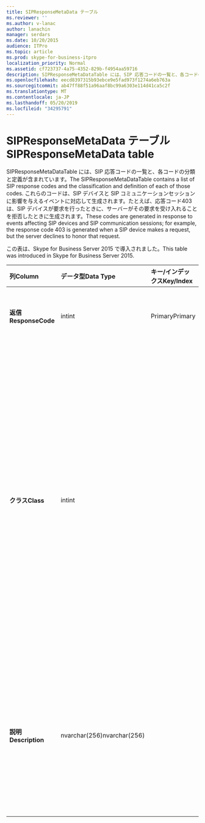 ```yaml
---
title: SIPResponseMetaData テーブル
ms.reviewer: ''
ms.author: v-lanac
author: lanachin
manager: serdars
ms.date: 10/20/2015
audience: ITPro
ms.topic: article
ms.prod: skype-for-business-itpro
localization_priority: Normal
ms.assetid: cf723737-4a75-4352-829b-f4954aa59716
description: SIPResponseMetaDataTable には、SIP 応答コードの一覧と、各コードの分類と定義が含まれています。 これらのコードは、SIP デバイスと SIP コミュニケーションセッションに影響を与えるイベントに対応して生成されます。たとえば、応答コード403は、SIP デバイスが要求を行ったときに、サーバーがその要求を受け入れることを拒否したときに生成されます。
ms.openlocfilehash: eecd8397315b93ebce9e5fad973f1274a6eb763a
ms.sourcegitcommit: ab47ff88f51a96aaf8bc99a6303e114d41ca5c2f
ms.translationtype: MT
ms.contentlocale: ja-JP
ms.lasthandoff: 05/20/2019
ms.locfileid: "34295791"
---
```

# <a name="sipresponsemetadata-table"></a><span data-ttu-id="7745a-104">SIPResponseMetaData テーブル</span><span class="sxs-lookup"><span data-stu-id="7745a-104">SIPResponseMetaData table</span></span>
 
<span data-ttu-id="7745a-105">SIPResponseMetaDataTable には、SIP 応答コードの一覧と、各コードの分類と定義が含まれています。</span><span class="sxs-lookup"><span data-stu-id="7745a-105">The SIPResponseMetaDataTable contains a list of SIP response codes and the classification and definition of each of those codes.</span></span> <span data-ttu-id="7745a-106">これらのコードは、SIP デバイスと SIP コミュニケーションセッションに影響を与えるイベントに対応して生成されます。たとえば、応答コード403は、SIP デバイスが要求を行ったときに、サーバーがその要求を受け入れることを拒否したときに生成されます。</span><span class="sxs-lookup"><span data-stu-id="7745a-106">These codes are generated in response to events affecting SIP devices and SIP communication sessions; for example, the response code 403 is generated when a SIP device makes a request, but the server declines to honor that request.</span></span>
  
<span data-ttu-id="7745a-107">この表は、Skype for Business Server 2015 で導入されました。</span><span class="sxs-lookup"><span data-stu-id="7745a-107">This table was introduced in Skype for Business Server 2015.</span></span>
  
|<span data-ttu-id="7745a-108">**列**</span><span class="sxs-lookup"><span data-stu-id="7745a-108">**Column**</span></span>|<span data-ttu-id="7745a-109">**データ型**</span><span class="sxs-lookup"><span data-stu-id="7745a-109">**Data Type**</span></span>|<span data-ttu-id="7745a-110">**キー/インデックス**</span><span class="sxs-lookup"><span data-stu-id="7745a-110">**Key/Index**</span></span>|<span data-ttu-id="7745a-111">**詳細**</span><span class="sxs-lookup"><span data-stu-id="7745a-111">**Details**</span></span>|
|:-----|:-----|:-----|:-----|
|<span data-ttu-id="7745a-112">**返信**</span><span class="sxs-lookup"><span data-stu-id="7745a-112">**ResponseCode**</span></span> <br/> |<span data-ttu-id="7745a-113">int</span><span class="sxs-lookup"><span data-stu-id="7745a-113">int</span></span>  <br/> |<span data-ttu-id="7745a-114">Primary</span><span class="sxs-lookup"><span data-stu-id="7745a-114">Primary</span></span>  <br/> |<span data-ttu-id="7745a-115">SIP 応答コードを表す数値。</span><span class="sxs-lookup"><span data-stu-id="7745a-115">Numeric value that represents the SIP response code.</span></span>  <br/> |
|<span data-ttu-id="7745a-116">**クラス**</span><span class="sxs-lookup"><span data-stu-id="7745a-116">**Class**</span></span> <br/> |<span data-ttu-id="7745a-117">int</span><span class="sxs-lookup"><span data-stu-id="7745a-117">int</span></span>  <br/> || <span data-ttu-id="7745a-118">応答コードの一般的な分類。</span><span class="sxs-lookup"><span data-stu-id="7745a-118">General classification for the response code.</span></span> <span data-ttu-id="7745a-119">分類には以下が含まれます。</span><span class="sxs-lookup"><span data-stu-id="7745a-119">Classifications include:</span></span> <br/>  <span data-ttu-id="7745a-120">1-情報の返信</span><span class="sxs-lookup"><span data-stu-id="7745a-120">1 - Informational Responses</span></span> <br/>  <span data-ttu-id="7745a-121">2-成功応答</span><span class="sxs-lookup"><span data-stu-id="7745a-121">2 - Successful Responses</span></span> <br/>  <span data-ttu-id="7745a-122">3-リダイレクション応答</span><span class="sxs-lookup"><span data-stu-id="7745a-122">3 - Redirection Responses</span></span> <br/>  <span data-ttu-id="7745a-123">4-クライアントの失敗応答</span><span class="sxs-lookup"><span data-stu-id="7745a-123">4 - Client Failure Responses</span></span> <br/>  <span data-ttu-id="7745a-124">5--サーバー障害への応答</span><span class="sxs-lookup"><span data-stu-id="7745a-124">5 -- Server Failure Responses</span></span> <br/>  <span data-ttu-id="7745a-125">6-グローバルなエラー応答</span><span class="sxs-lookup"><span data-stu-id="7745a-125">6 - Global Failure Response</span></span> <br/> |
|<span data-ttu-id="7745a-126">**説明**</span><span class="sxs-lookup"><span data-stu-id="7745a-126">**Description**</span></span> <br/> |<span data-ttu-id="7745a-127">nvarchar(256)</span><span class="sxs-lookup"><span data-stu-id="7745a-127">nvarchar(256)</span></span>  <br/> ||<span data-ttu-id="7745a-128">SIP 応答コードの説明。</span><span class="sxs-lookup"><span data-stu-id="7745a-128">Description of the SIP response code.</span></span> <span data-ttu-id="7745a-129">たとえば、応答コード181には次の説明があります。</span><span class="sxs-lookup"><span data-stu-id="7745a-129">For example, response code 181 has the following description:</span></span>  <br/> <span data-ttu-id="7745a-130">通話が転送されています</span><span class="sxs-lookup"><span data-stu-id="7745a-130">Call Is Being Forwarded</span></span>  <br/> |
   

